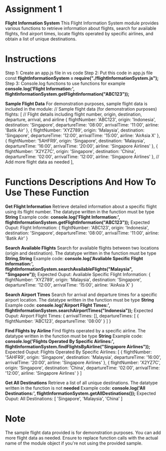 # Assignment 1

**Flight Information System**
This Flight Information System module provides various functions to retrieve information about flights, search for available flights, find airport times, locate flights operated by specific airlines, and obtain a list of unique destinations.

# Instructions
Step 1: Create an app.js file in vs code
Step 2: Put this code in app.js file const **flightInformationSystem = require("./flightInformationSystem.js");**
Step 3: Console.log functions to use functions for example **console.log('Flight Information:', flightInformationSystem.getFlightInformation("ABC123"));**

**Sample Flight Data**
For demonstration purposes, sample flight data is included in the module:
 // Sample flight data (for demonstration purposes)
    flights: [
        // Flight details including flight number, origin, destination, departure, arrival, and airline
        { flightNumber: 'ABC123', origin: 'Indonesia', destination: 'Singapore', departureTime: '08:00', arrivalTime: '11:00', airline: 'Batik Air' },
        { flightNumber: 'XYZ789', origin: 'Malaysia', destination: 'Singapore', departureTime: '12:00', arrivalTime: '15:00', airline: 'AirAsia X' },
        { flightNumber: '5AHFR9', origin: 'Singapore', destination: 'Malaysia', departureTime: '16:00', arrivalTime: '20:00', airline: 'Singapore Airlines' },
        { flightNumber: 'X2YZ7C', origin: 'Singapore', destination: 'China', departureTime: '02:00', arrivalTime: '12:00', airline: 'Singapore Airlines' },
        // Add more flight data as needed
    ],
    
# Functions Descriptions And How To Use These Function    
**Get Flight Information**
Retrieve detailed information about a specific flight using its flight number.
The datatype written in the function must be type **String**
Example code:
**console.log('Flight Information:', flightInformationSystem.getFlightInformation("ABC123"));**
Expected Ouput:
Flight Information: {
  flightNumber: 'ABC123',
  origin: 'Indonesia',
  destination: 'Singapore',
  departureTime: '08:00',
  arrivalTime: '11:00',
  airline: 'Batik Air'
}

**Search Available Flights**
Search for available flights between two locations (origin and destination).
The datatype written in the function must be type **String**,**String**
Example code:
**console.log('Avaliable Specific Flight Information:', flightInformationSystem.searchAvailableFlights("Malaysia", "Singapore"));**
Expected Ouput:
Avaliable Specific Flight Information: {
  flightNumber: 'XYZ789',
  origin: 'Malaysia',
  destination: 'Singapore',
  departureTime: '12:00',
  arrivalTime: '15:00',
  airline: 'AirAsia X'
}

**Search Airport Times**
Search for arrival and departure times for a specific airport location.
The datatype written in the function must be type **String**
Example code:
**console.log('Airport Flight Times:', flightInformationSystem.searchAirportTimes("Indonesia"));**
Expected Ouput:
Airport Flight Times: {
  arrivalTimes: [],
  departureTimes: [ { flightNumber: 'ABC123', departureTime: '08:00' } ]
}

**Find Flights by Airline**
Find flights operated by a specific airline.
The datatype written in the function must be type **String**
Example code:
**console.log('Flights Operated By Specific Airlines:', flightInformationSystem.findFlightsByAirline("Singapore Airlines"));**
Expected Ouput:
Flights Operated By Specific Airlines: [
  {
    flightNumber: '5AHFR9',
    origin: 'Singapore',
    destination: 'Malaysia',
    departureTime: '16:00',
    arrivalTime: '20:00',
    airline: 'Singapore Airlines'
  },
  {
    flightNumber: 'X2YZ7C',
    origin: 'Singapore',
    destination: 'China',
    departureTime: '02:00',
    arrivalTime: '12:00',
    airline: 'Singapore Airlines'
  }
]

**Get All Destinations**
Retrieve a list of all unique destinations.
The datatype written in the function is not **needed**
Example code:
**console.log('All Destinations:', flightInformationSystem.getAllDestinations());**
Expected Ouput:
All Destinations: [ 'Singapore', 'Malaysia', 'China' ]

# Note
The sample flight data provided is for demonstration purposes. You can add more flight data as needed.
Ensure to replace function calls with the actual name of the module object if you're not using the provided sample.
